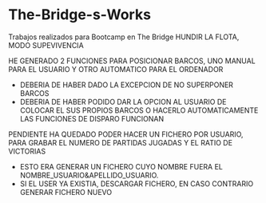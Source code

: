 # The-Bridge-s-Works
Trabajos realizados para Bootcamp en The Bridge
HUNDIR LA FLOTA, MODO SUPEVIVENCIA

HE GENERADO 2 FUNCIONES PARA POSICIONAR BARCOS, UNO MANUAL PARA EL USUARIO Y OTRO AUTOMATICO PARA EL ORDENADOR
  - DEBERIA DE HABER DADO LA EXCEPCION DE NO SUPERPONER BARCOS
  - DEBERIA DE HABER PODIDO DAR LA OPCION AL USUARIO DE COLOCAR EL SUS PROPIOS BARCOS O HACERLO AUTOMATICAMENTE
 LAS FUNCIONES DE DISPARO FUNCIONAN
 
 PENDIENTE HA QUEDADO PODER HACER UN FICHERO POR USUARIO, PARA GRABAR EL NUMERO DE PARTIDAS JUGADAS Y EL RATIO DE VICTORIAS
  - ESTO ERA GENERAR UN FICHERO CUYO NOMBRE FUERA EL NOMBRE_USUARIO&APELLIDO_USUARIO.
  - SI EL USER YA EXISTIA, DESCARGAR FICHERO, EN CASO CONTRARIO GENERAR FICHERO NUEVO
  
  
